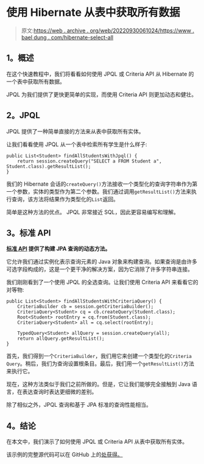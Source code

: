 # 使用 Hibernate 从表中获取所有数据

> 原文:[https://web . archive . org/web/20220930061024/https://www . bael dung . com/hibernate-select-all](https://web.archive.org/web/20220930061024/https://www.baeldung.com/hibernate-select-all)

## **1。概述**

在这个快速教程中，我们将看看如何使用 JPQL 或 Criteria API 从 Hibernate 的一个表中获取所有数据。

JPQL 为我们提供了更快更简单的实现，而使用 Criteria API 则更加动态和健壮。

## **2。JPQL**

JPQL 提供了一种简单直接的方法来从表中获取所有实体。

让我们看看使用 JPQL 从一个表中检索所有学生是什么样子:

```
public List<Student> findAllStudentsWithJpql() {
    return session.createQuery("SELECT a FROM Student a", Student.class).getResultList();      
} 
```

我们的 Hibernate 会话的`createQuery()`方法接收一个类型化的查询字符串作为第一个参数，实体的类型作为第二个参数。我们通过调用`getResultList()`方法来执行查询，该方法将结果作为类型化的`List`返回。

简单是这种方法的优点。 JPQL 非常接近 SQL，因此更容易编写和理解。

## **3。标准 API**

**[标准 API](/web/20220523231412/https://www.baeldung.com/hibernate-criteria-queries) 提供了构建 JPA 查询的动态方法。**

它允许我们通过实例化表示查询元素的 Java 对象来构建查询。如果查询是由许多可选字段构成的，这是一个更干净的解决方案，因为它消除了许多字符串连接。

我们刚刚看到了一个使用 JPQL 的全选查询。让我们使用 Criteria API 来看看它的对等物:

```
public List<Student> findAllStudentsWithCriteriaQuery() {
    CriteriaBuilder cb = session.getCriteriaBuilder();
    CriteriaQuery<Student> cq = cb.createQuery(Student.class);
    Root<Student> rootEntry = cq.from(Student.class);
    CriteriaQuery<Student> all = cq.select(rootEntry);

    TypedQuery<Student> allQuery = session.createQuery(all);
    return allQuery.getResultList();
} 
```

首先，我们得到一个`CriteriaBuilder`，我们用它来创建一个类型化的`Criteria` `Query`。稍后，我们为查询设置根条目。最后，我们用一个`getResultList()`方法来执行它。

现在，这种方法类似于我们之前所做的。但是，它让我们能够完全接触到 Java 语言，在表达查询时表达更细微的差别。

除了相似之外，JPQL 查询和基于 JPA 标准的查询性能相当。

## **4。结论**

在本文中，我们演示了如何使用 JPQL 或 Criteria API 从表中获取所有实体。

该示例的完整源代码可以在 GitHub 上的[处获得。](https://web.archive.org/web/20220523231412/https://github.com/eugenp/tutorials/tree/master/persistence-modules/hibernate-queries)